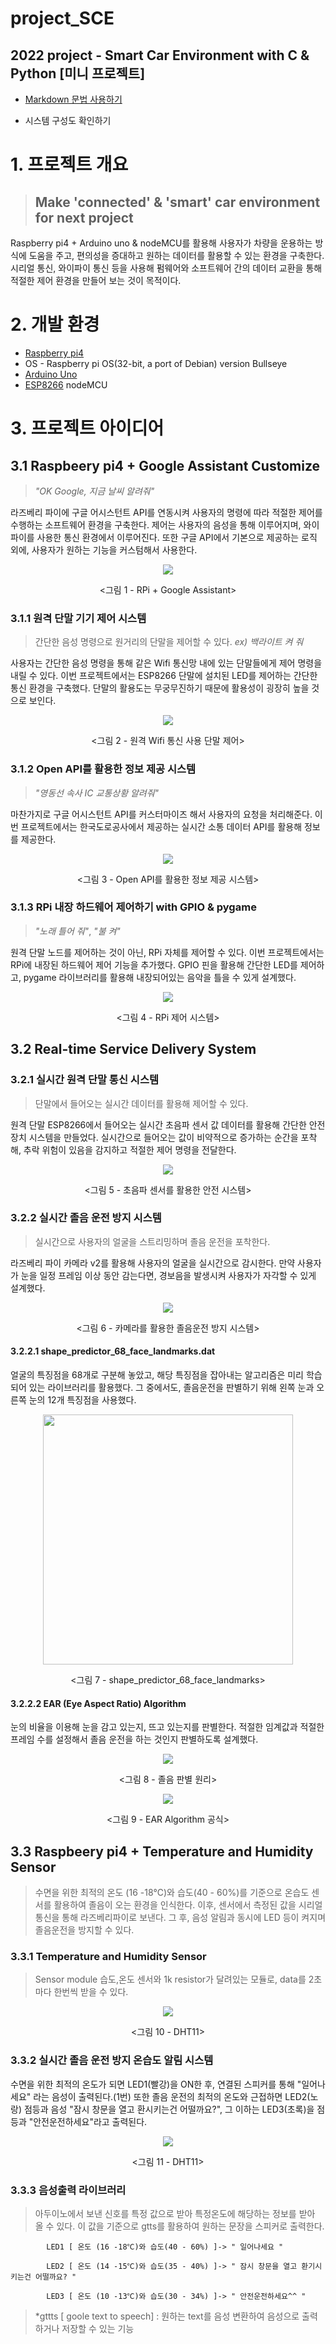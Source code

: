 # project_SCE

## 2022 project - Smart Car Environment with C & Python [미니 프로젝트]

* [Markdown 문법 사용하기](http://whatismarkdown.com/)


* 시스템 구성도 확인하기


# 1. 프로젝트 개요
> ## Make 'connected' & 'smart' car environment for next project
Raspberry pi4 + Arduino uno & nodeMCU를 활용해 사용자가 차량을 운용하는 방식에 도움을 주고, 편의성을 증대하고 원하는 데이터를 활용할 수 있는 환경을 구축한다. 시리얼 통신, 와이파이 통신 등을 사용해 펌웨어와 소프트웨어 간의 데이터 교환을 통해 적절한 제어 환경을 만들어 보는 것이 목적이다.


# 2. 개발 환경
* [Raspberry pi4](https://www.raspberrypi.com/products/raspberry-pi-4-model-b/) 
* OS - Raspberry pi OS(32-bit, a port of Debian) version Bullseye
* [Arduino Uno](https://docs.arduino.cc/hardware/uno-rev3)
* [ESP8266](https://arduino-esp8266.readthedocs.io/en/latest/) nodeMCU


# 3. 프로젝트 아이디어
## 3.1 Raspbeery pi4 + Google Assistant Customize
> *"OK Google, 지금 날씨 알려줘"*

라즈베리 파이에 구글 어시스턴트 API를 연동시켜 사용자의 명령에 따라 적절한 제어를 수행하는 소프트웨어 환경을 구축한다. 제어는 사용자의 음성을 통해 이루어지며, 와이파이를 사용한 통신 환경에서 이루어진다. 또한 구글 API에서 기본으로 제공하는 로직 외에, 사용자가 원하는 기능을 커스텀해서 사용한다.

<p align ="center"><img src="./img/rpi_gs.PNG"></p>

<p align ="center"><그림 1 - RPi + Google Assistant></p>

### 3.1.1 원격 단말 기기 제어 시스템
> 간단한 음성 명령으로 원거리의 단말을 제어할 수 있다. *ex) 백라이트 켜 줘*

사용자는 간단한 음성 명령을 통해 같은 Wifi 통신망 내에 있는 단말들에게 제어 명령을 내릴 수 있다. 이번 프로젝트에서는 ESP8266 단말에 설치된 LED를 제어하는 간단한 통신 환경을 구축했다. 단말의 활용도는 무궁무진하기 때문에 활용성이 굉장히 높을 것으로 보인다.

<p align ="center"><img src="./img/remote_node_control.PNG"></p>

<p align ="center"><그림 2 - 원격 Wifi 통신 사용 단말 제어></p>

### 3.1.2 Open API를 활용한 정보 제공 시스템
> *"영동선 속사 IC 교통상황 알려줘"*

마찬가지로 구글 어시스턴트 API를 커스터마이즈 해서 사용자의 요청을 처리해준다. 이번 프로젝트에서는 한국도로공사에서 제공하는 실시간 소통 데이터 API를 활용해 정보를 제공한다.

<p align ="center"><img src="./img/request_openapi_response.PNG"></p>

<p align ="center"><그림 3 - Open API를 활용한 정보 제공 시스템></p>

### 3.1.3 RPi 내장 하드웨어 제어하기 with GPIO & pygame
> *"노래 틀어 줘"*, *"불 켜"*

원격 단말 노드를 제어하는 것이 아닌, RPi 자체를 제어할 수 있다. 이번 프로젝트에서는 RPi에 내장된 하드웨어 제어 기능을 추가했다. GPIO 핀을 활용해 간단한 LED를 제어하고, pygame 라이브러리를 활용해 내장되어있는 음악을 틀을 수 있게 설계했다.

<p align ="center"><img src="./img/rpi_control.PNG"></p>

<p align ="center"><그림 4 - RPi 제어 시스템></p>

## 3.2 Real-time Service Delivery System
### 3.2.1 실시간 원격 단말 통신 시스템
> 단말에서 들어오는 실시간 데이터를 활용해 제어할 수 있다.

원격 단말 ESP8266에서 들어오는 실시간 초음파 센서 값 데이터를 활용해 간단한 안전 장치 시스템을 만들었다. 실시간으로 들어오는 값이 비약적으로 증가하는 순간을 포착해, 추락 위험이 있음을 감지하고 적절한 제어 명령을 전달한다.

<p align ="center"><img src="./img/remote_node_real_time.PNG"></p>
<p align ="center"><그림 5 - 초음파 센서를 활용한 안전 시스템></p>

### 3.2.2 실시간 졸음 운전 방지 시스템
> 실시간으로 사용자의 얼굴을 스트리밍하며 졸음 운전을 포착한다.

라즈베리 파이 카메라 v2를 활용해 사용자의 얼굴을 실시간으로 감시한다. 만약 사용자가 눈을 일정 프레임 이상 동안 감는다면, 경보음을 발생시켜 사용자가 자각할 수 있게 설계했다.

<p align ="center"><img src="./img/prevent_drowsy.PNG"></p>
<p align ="center"><그림 6 - 카메라를 활용한 졸음운전 방지 시스템></p>

#### 3.2.2.1 shape_predictor_68_face_landmarks.dat
얼굴의 특징점을 68개로 구분해 놓았고, 해당 특징점을 잡아내는 알고리즘은 미리 학습되어 있는 라이브러리를 활용했다. 그 중에서도, 졸음운전을 판별하기 위해 왼쪽 눈과 오른쪽 눈의 12개 특징점을 사용했다.

<p align ="center"><img src="./img/shape_68.png" width="400" height="400"></p>
<p align ="center"><그림 7 - shape_predictor_68_face_landmarks></p>

#### 3.2.2.2 EAR (Eye Aspect Ratio) Algorithm
눈의 비율을 이용해 눈을 감고 있는지, 뜨고 있는지를 판별한다. 적절한 임계값과 적절한 프레임 수를 설정해서 졸음 운전을 하는 것인지 판별하도록 설계했다.

<p align ="center"><img src="./img/ear_priciple.webp"></p>
<p align ="center"><그림 8 - 졸음 판별 원리></p>

<p align ="center"><img src="./img/ear_algorithm.webp"></p>
<p align ="center"><그림 9 - EAR Algorithm 공식></p>

## 3.3 Raspbeery pi4 + Temperature and Humidity Sensor
> 수면을 위한 최적의 온도 (16 -18℃)와 습도(40 - 60%)를 기준으로 온습도 센서를 활용하여 졸음이 오는 환경을 인식한다. 이후, 센서에서 측정된 값을 시리얼통신을 통해 라즈베리파이로 보낸다. 그 후, 음성 알림과 동시에 LED 등이 켜지며 졸음운전을 방지할 수 있다. 
### 3.3.1 Temperature and Humidity Sensor 
> Sensor module
습도,온도 센서와 1k resistor가 달려있는 모듈로, data를 2초 마다 한번씩 받을 수 있다. 
<p align ="center"><img src="./img/sensorDHT1.PNG"></p>
<p align ="center"><그림 10 - DHT11></p>

### 3.3.2 실시간 졸음 운전 방지 온습도 알림 시스템
수면을 위한 최적의 온도가 되면 LED1(빨강)을 ON한 후, 연결된 스피커를 통해 "일어나세요" 라는 음성이 출력된다.(1번) 또한 졸음 운전의 최적의 온도와 근접하면 LED2(노랑) 점등과 음성 "잠시 창문을 열고 환시키는건 어떨까요?", 그 이하는 LED3(초록)을 점등과 "안전운전하세요"라고 출력된다. 
<p align ="center"><img src="./img/circuitjk.PNG"></p>
<p align ="center"><그림 11 - DHT11></p>

### 3.3.3 음성출력 라이브러리
> 아두이노에서 보낸 신호를 특정 값으로 받아 특정온도에 해당하는 정보를 받아 올 수 있다. 이 값을 기준으로 gtts를 활용하여 원하는 문장을 스피커로 출력한다. 

            LED1 [ 온도 (16 -18℃)와 습도(40 - 60%) ]-> " 일어나세요 "

            LED2 [ 온도 (14 -15℃)와 습도(35 - 40%) ]-> " 잠시 창문을 열고 환기시키는건 어떨까요? "
  
            LED3 [ 온도 (10 -13℃)와 습도(30 - 34%) ]-> " 안전운전하세요^^ "
> *gttts [ goole text to speech]
  : 원하는 text를 음성 변환하여 음성으로 출력하거나 저장할 수 있는 기능

